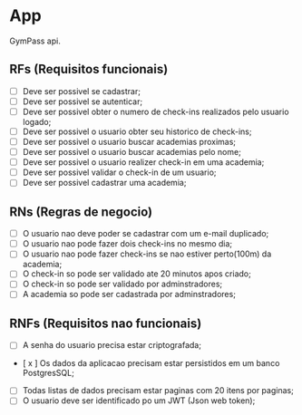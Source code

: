 # App

GymPass api.

## RFs (Requisitos funcionais)

- [ ] Deve ser possivel se cadastrar;
- [ ] Deve ser possivel se autenticar;
- [ ] Deve ser possivel obter o numero de check-ins realizados pelo usuario logado;
- [ ] Deve ser possivel o usuario obter seu historico de check-ins;
- [ ] Deve ser possivel o usuario buscar academias proximas;
- [ ] Deve ser possivel o usuario buscar academias pelo nome;
- [ ] Deve ser possivel o usuario realizer check-in em uma academia;
- [ ] Deve ser possivel validar o check-in de um usuario;
- [ ] Deve ser possivel cadastrar uma academia;

## RNs (Regras de negocio)

- [ ] O usuario nao deve poder se cadastrar com um e-mail duplicado;
- [ ] O usuario nao pode fazer dois check-ins no mesmo dia;
- [ ] O usuario nao pode fazer check-ins se nao estiver perto(100m) da academia;
- [ ] O check-in so pode ser validado ate 20 minutos apos criado;
- [ ] O check-in so pode ser validado por adminstradores;
- [ ] A academia so pode ser cadastrada por adminstradores;

## RNFs (Requisitos nao funcionais)

- [ ] A senha do usuario precisa estar criptografada;
- [ x ] Os dados da aplicacao precisam estar persistidos em um banco PostgresSQL;
- [ ] Todas listas de dados precisam estar paginas com 20 itens por paginas;
- [ ] O usuario deve ser identificado po um JWT (Json web token);
